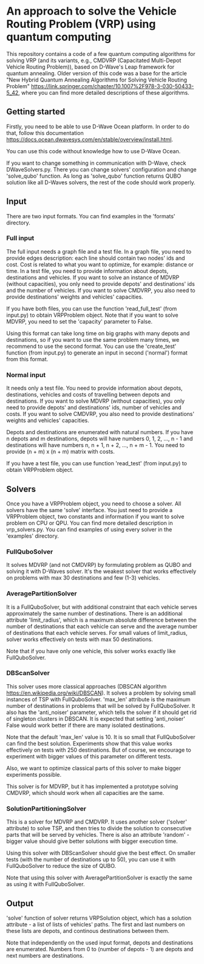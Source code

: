 # An approach to solve the Vehicle Routing Problem (VRP) using quantum computing

This repository contains a code of a few quantum computing algorithms for solving VRP (and its variants, e.g., CMDVRP (Capacitated Multi-Depot Vehicle Routing Problem)), based on D-Wave's Leap framework for quantum annealing. Older version of this code was a base for the article "New Hybrid Quantum Annealing Algorithms for Solving Vehicle Routing Problem" https://link.springer.com/chapter/10.1007%2F978-3-030-50433-5_42, where you can find more detailed descriptions of these algorithms.

## Getting started

Firstly, you need to be able to use D-Wave Ocean platform. In order to do that, follow this documentation https://docs.ocean.dwavesys.com/en/stable/overview/install.html.

You can use this code without knowledge how to use D-Wave Ocean.

If you want to change something in communication with D-Wave, check DWaveSolvers.py. There you can change solvers' configuration and change 'solve_qubo' function. As long as 'solve_qubo' function returns QUBO solution like all D-Waves solvers, the rest of the code should work properly. 

## Input

There are two input formats. You can find examples in the 'formats' directory.

### Full input

The full input needs a graph file and a test file. In a graph file, you need to provide edges description: each line should contain two nodes' ids and cost. Cost is related to what you want to optimize, for example: distance or time. In a test file, you need to provide information about depots, destinations and vehicles. If you want to solve an instance of MDVRP (without capacities), you only need to provide depots' and destinations' ids and the number of vehicles. If you want to solve CMDVRP, you also need to provide destinations' weights and vehicles' capacities. 

If you have both files, you can use the function 'read_full_test' (from input.py) to obtain VRPProblem object. Note that if you want to solve MDVRP, you need to set the 'capacity' parameter to False.

Using this format can take long time on big graphs with many depots and destinations, so if you want to use the same problem many times, we recommend to use the second format. You can use the 'create_test' function (from input.py) to generate an input in second ('normal') format from this format.

### Normal input

It needs only a test file. You need to provide information about depots, destinations, vehicles and costs of travelling between depots and destinations. If you want to solve MDVRP (without capacities), you only need to provide depots' and destinations' ids, number of vehicles and costs. If you want to solve CMDVRP, you also need to provide destinations' weights and vehicles' capacities.

Depots and destinations are enumerated with natural numbers. If you have n depots and m destinations, depots will have numbers 0, 1, 2, ..., n - 1 and destinations will have numbers n, n + 1, n + 2, ..., n + m - 1. You need to provide (n + m) x (n + m) matrix with costs. 

If you have a test file, you can use function 'read_test' (from input.py) to obtain VRPProblem object.

## Solvers

Once you have a VRPProblem object, you need to choose a solver. All solvers have the same 'solve' interface. You just need to provide a VRPProblem object, two constants and information if you want to solve problem on CPU or QPU. You can find more detailed description in vrp_solvers.py. You can find examples of using every solver in the 'examples' directory.

### FullQuboSolver

It solves MDVRP (and not CMDVRP) by formulating problem as QUBO and solving it with D-Waves solver. It's the weakest solver that works effectively on problems with max 30 destinations and few (1-3) vehicles. 

### AveragePartitionSolver

It is a FullQuboSolver, but with additional constraint that each vehicle serves approximately the same number of destinations. There is an additional attribute 'limit_radius', which is a maximum absolute difference between the number of destinations that each vehicle can serve and the average number of destinations that each vehicle serves. For small values of limit_radius, solver works effectively on tests with max 50 destinations.

Note that if you have only one vehicle, this solver works exactly like FullQuboSolver.

### DBScanSolver

This solver uses more classical approaches (DBSCAN algorithm https://en.wikipedia.org/wiki/DBSCAN). It solves a problem by solving small instances of TSP with FullQuboSolver. 'max_len' attribute is the maximum number of destinations in problems that will be solved by FullQuboSolver. It also has the 'anti_noiser' parameter, which tells the solver if it should get rid of singleton clusters in DBSCAN. It is expected that setting 'anti_noiser' False would work better if there are many isolated destinations.

Note that the default 'max_len' value is 10. It is so small that FullQuboSolver can find the best solution. Experiments show that this value works effectively on tests with 250 destinations. But of course, we encourage to experiment with bigger values of this parameter on different tests.

Also, we want to optimize classical parts of this solver to make bigger experiments possible.

This solver is for MDVRP, but it has implemented a prototype solving CMDVRP, which should work when all capacities are the same.

### SolutionPartitioningSolver

This is a solver for MDVRP and CMDVRP. It uses another solver ('solver' attribute) to solve TSP, and then tries to divide the solution to consecutive parts that will be served by vehicles. There is also an attribute 'random' - bigger value should give better solutions with bigger execution time.

Using this solver with DBScanSolver should give the best effect. On smaller tests (with the number of destinations up to 50), you can use it with FullQuboSolver to reduce the size of QUBO.

Note that using this solver with AveragePartitionSolver is exactly the same as using it with FullQuboSolver.

## Output

'solve' function of solver returns VRPSolution object, which has a solution attribute - a list of lists of vehicles' paths. The first and last numbers on these lists are depots, and continous destinations between them.

Note that independently on the used input format, depots and destinations are enumerated. Numbers from 0 to (number of depots - 1) are depots and next numbers are destinations.
